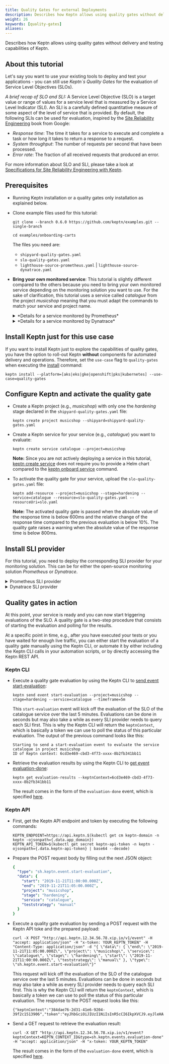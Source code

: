 ```yaml
---
title: Quality Gates for external Deployments
description: Describes how Keptn allows using quality gates without delivery and testing capabilities of Keptn.
weight: 26
keywords: [quality-gates]
aliases:
---
```


Describes how Keptn allows using quality gates without delivery and testing capabilities of Keptn.

## About this tutorial

Let's say you want to use your existing tools to deploy and test your applications - you can still use *Keptn`s Quality Gates* for the evaluation of Service Level Objectives (SLOs).

*A brief recap of SLO and SLI:* A Service Level Objective (SLO) is a target value or range of values for a service level that is measured by a Service Level Indicator (SLI). An SLI is a carefully defined quantitative measure of some aspect of the level of service that is provided. By default, the following SLIs can be used for evaluation, inspired by the [Site Reliability Engineering](https://landing.google.com/sre/sre-book/chapters/service-level-objectives) book from Google:

* *Response time*: The time it takes for a service to execute and complete a task or how long it takes to return a response to a request.
* *System throughput*: The number of requests per second that have been processed.
* *Error rate*: The fraction of all received requests that produced an error.

For more information about SLO and SLI, please take a look at [Specifications for Site Reliability Engineering with Keptn](https://github.com/keptn/spec/blob/0.1.2/sre.md).

## Prerequisites

* Running Keptn installation or a quality gates only installation as explained below.

* Clone example files used for this tutorial:

    ```console
    git clone --branch 0.6.0 https://github.com/keptn/examples.git --single-branch
    ```

    ```console
    cd examples/onboarding-carts
    ```

    The files you need are:

    * `shipyard-quality-gates.yaml` 
    * `slo-quality-gates.yaml`
    * `lighthouse-source-prometheus.yaml` | `lighthouse-source-dynatrace.yaml`

* **Bring your own monitored service**: This tutorial is slightly different compared to the others because you need to bring your own monitored service depending on the monitoring solution you want to use. For the sake of clarification, this tutorial uses a service called *catalogue* from the project *musicshop* meaning that you must adapt the commands to match your service and project name.  

    <details><summary>*Details for a service monitored by Prometheus*</summary>
    <p>
    
    This tutorial assumes that you have Prometheus that is either managed by Keptn or not. 

    * To use a Prometheus instance other than the one that is being managed by Keptn for a certain project, a secret containing the URL and the access credentials has to be deployed into the `keptn` namespace. The secret must have the following format:

          ```yaml
          user: username
          password: ***
          url: http://prometheus-service.monitoring.svc.cluster.local:8080
          ```

          If this information is stored in a file, e.g. `prometheus-creds.yaml`, the secret can be created with the following command. Please note that there is a naming convention for the secret because this can be configured per **project**. Thus, the secret has to have the name `prometheus-credentials-<project>`. Do not forget to replace the `<project>` placeholder with the name of your project:

          ```console
          kubectl create secret -n keptn generic prometheus-credentials-<project> --from-file=prometheus-credentials=./prometheus-creds.yaml
          ```
  
    Besides, this tutorial assumes that the service is properly monitored by Prometheus. Therefore, a *scrape job* and an *alert rule* are required:

    * A **scrape job** for your service. For more information about configuring a scrape job, see the official Prometheus documentation at section [scrape_config](https://prometheus.io/docs/prometheus/latest/configuration/configuration/#scrape_config). 
    
        To configure a scrape job for a Prometheus deployed on Kubernetes, you need to update the `prometheus-server-conf` ConfigMap at the `prometheus.yml` section with an additional scrape job:

            prometheus.yaml:
            ----
            scrape_configs: 
            - job_name: catalogue-musicshop-hardening
              honor_timestamps: false
              metrics_path: /prometheus
              static_configs:
              - targets:
                - catalogue.musicshop-hardening:80

    * An **alert rule** for the SLI and the scrape job. For more information about configuring alert rules, see the official Prometheus documentation at section [alerting_rules](https://prometheus.io/docs/prometheus/latest/configuration/alerting_rules/). 
    
        To add an alert rule to a Prometheus deployed on Kubernetes, you need to update the `prometheus-server-conf` ConfigMap at the `prometheus.rules` section with an additional group. Please be aware that the values of the label service, stage, and project must match your service, stage, and project as created in the [below step](./#configure-keptn-and-activate-the-quality-gate).

              prometheus.rules:
              ----
              groups:
              - name: catalogue musicshop-hardening alerts
                rules:
                - alert: response_time_p95>600
                  expr: histogram_quantile(0.95,sum(rate(http_response_time_milliseconds_bucket{job='catalogue-musicshop-hardening'}[180s]))by(le))>600
                  for: 5m
                  labels:
                    severity: webhook
                    pod_name: catalogue
                    service: catalogue
                    stage: hardening
                    project: musicshop
                  annotations:
                    summary: response_time_p95>600
                    descriptions: Pod name {{ $labels.pod_name }}

    * Before continue, please verify that you have an alert rule as shown below: 

        {{< popup_image
          link="./assets/prometheus_alert.png"
          caption="Prometheus Alert for SLI"
          width="35%">}}

    </p>
    </details>

    <details><summary>*Details for a service monitored by Dynatrace*</summary>
    <p>

    To gather the monitoring data of your service, it must have the tags **keptn_project**, **keptn_stage**, and **keptn_service** attached: 
      {{< popup_image
        link="./assets/monitored_service.png"
        caption="Tags on catalogue service"
        width="35%">}}

    To add those tags:

    * Set the environment variable [DT_CUSTOM_PROP](../../reference/monitoring/dynatrace/#set-dt-custom-prop-before-onboarding-a-service) with a key-value pair for each tag in your deployment manifest and deploy your service: 

      ```
      env:
      - name: DT_CUSTOM_PROP
        value: "keptn_project=musicshop keptn_service=catalogue keptn_stage=hardening"
      ``` 

    * Add tagging rules in Dynatrace to detect these values and to create the tags for your monitored service. Therefore, you can use the script [applyAutoTaggingRules.sh](https://github.com/keptn-contrib/dynatrace-service/blob/release-0.6.0/deploy/scripts/applyAutoTaggingRules.sh) with the parameters Tenant ID and API Token: 

      ```console
      .\applyAutoTaggingRules.sh $DT_TENANT $DT_API_TOKEN
      ```
      
    </p>
    </details>

## Install Keptn just for this use case

If you want to install Keptn just to explore the capabilities of quality gates, you have the option to roll-out Keptn **without** components for automated delivery and operations. Therefore, set the `use-case` flag to `quality-gates` when executing the [install](../../reference/cli/#keptn-install) command:

```console
keptn install --platform=[aks|eks|gke|openshift|pks|kubernetes] --use-case=quality-gates
```

## Configure Keptn and activate the quality gate

* Create a Keptn project (e.g., *musicshop*) with only one the *hardening* stage declared in the `shipyard-quality-gates.yaml` file:

  ```
  keptn create project musicshop --shipyard=shipyard-quality-gates.yaml
  ```

* Create a Keptn service for your service (e.g., *catalogue*) you want to evaluate:

  ```console
  keptn create service catalogue --project=musicshop
  ```

  **Note:** Since you are not actively deploying a service in this tutorial, [keptn create service](../../reference/cli/#keptn-create-service) does not require you to provide a Helm chart compared to the [keptn onboard service](../../reference/cli/#keptn-onboard-service) command. 

* To activate the quality gate for your service, upload the `slo-quality-gates.yaml` file:

  ```console
  keptn add-resource --project=musicshop --stage=hardening --service=catalogue --resource=slo-quality-gates.yaml --resourceUri=slo.yaml
  ```

  **Note:** The activated quality gate is passed when the absolute value of the response time is below 600ms and the relative change of the response time compared to the previous evaluation is below 10%. The quality gate raises a warning when the absolute value of the response time is below 800ms.

## Install SLI provider

For this tutorial, you need to deploy the corresponding SLI provider for your monitoring solution. This can be for either the open-source monitoring solution *Prometheus* or *Dynatrace*. 

<details><summary>Prometheus SLI provider</summary>
<p>

1. Check if the Prometheus SLI provider is already available in your Keptn: 

    ```console
    kubectl get deployment -n keptn prometheus-sli-service
    ```

1. If the Prometheus SLI provider is not available, deploy and configure it for your project as explained [here](../../reference/monitoring/prometheus/#setup-prometheus-sli-provider).

1. To tell Keptn to use the deployed Prometheus SLI provider for your project, first adapt the ConfigMap in the `lighthouse-source-prometheus.yaml` file at the `metatdata.name` property to reference your project. Afterwards, apply the ConfigMap by executing the following command from within the `examples/onboarding-carts` folder:

    ```console
    kubectl apply -f lighthouse-source-prometheus.yaml
    ```

    ```yaml
    apiVersion: v1
    data:
      sli-provider: prometheus
    kind: ConfigMap
    metadata:
      name: lighthouse-config-PROJECTNAME
      namespace: keptn
    ```

1. Finally, upload the Prometheus-specific SLI configuration as stored in the `sli-config-prometheus.yaml` file:

    ```console
    keptn add-resource --project=musicshop --stage=hardening --service=catalogue --resource=sli-config-prometheus.yaml --resourceUri=prometheus/sli.yaml
    ```

</p>
</details>

<details><summary>Dynatrace SLI provider</summary>
<p>

1. Check if the Dynatrace SLI provider is already available in your Keptn: 

    ```console
    kubectl get deployment -n keptn dynatrace-sli-service
    ```

1. If the Dynatrace SLI provider is not available, deploy and configure it for your project as explained [here](../../reference/monitoring/dynatrace/#setup-dynatrace-sli-provider).

1. To tell Keptn to use the deployed Dynatrace SLI provider for your project, first adapt the ConfigMap in the `lighthouse-source-dynatrace.yaml` file at the `metatdata.name` property to reference your project. Afterwards, apply the ConfigMap by executing the following command from within the `examples/onboarding-carts` folder:

    ```console
    kubectl apply -f lighthouse-source-dynatrace.yaml
    ```

    ```yaml
    apiVersion: v1
    data:
      sli-provider: dynatrace
    kind: ConfigMap
    metadata:
      name: lighthouse-config-PROJECTNAME
      namespace: keptn
    ```

1. Finally, upload the Dynatrace-specific SLI configuration as stored in the `sli-config-dynatrace.yaml` file:

    ```console
    keptn add-resource --project=musicshop --stage=hardening --service=catalogue --resource=sli-config-dynatrace.yaml --resourceUri=dynatrace/sli.yaml
    ```

</p>
</details>

## Quality gates in action 

At this point, your service is ready and you can now start triggering evaluations of the SLO. A quality gate is a two-step procedure that consists of starting the evaluation and polling for the results.

At a specific point in time, e.g., after you have executed your tests or you have waited for enough live traffic, you can either start the evaluation of a quality gate manually using the Keptn CLI, or automate it by either including the Keptn CLI calls in your automation scripts, or by directly accessing the Keptn REST API. 

### Keptn CLI

* Execute a quality gate evaluation by using the Keptn CLI to [send event start-evaluation](../../reference/cli/#keptn-send-event-start-evaluation): 

  ```console
  keptn send event start-evaluation --project=musicshop --stage=hardening --service=catalogue --timeframe=5m
  ```

  This `start-evaluation` event will kick off the evaluation of the SLO of the catalogue service over the last 5 minutes. Evaluations can be done in seconds but may also take a while as every SLI provider needs to query each SLI first. This is why the Keptn CLI will return the `keptnContext`, which is basically a token we can use to poll the status of this particular evaluation. The output of the previous command looks like this:

  ```console
  Starting to send a start-evaluation event to evaluate the service catalogue in project musicshop
  ID of Keptn context: 6cd3e469-cbd3-4f73-xxxx-8b2fb341bb11
  ```

* Retrieve the evaluation results by using the Keptn CLI to [get event evaluation-done](../../reference/cli/#keptn-send-event-start-evaluation): 
    
  ```console
  keptn get evaluation-results --keptnContext=6cd3e469-cbd3-4f73-xxxx-8b2fb341bb11
  ```

  The result comes in the form of the `evaluation-done` event, which is specified [here](https://github.com/keptn/spec/blob/0.1.1/cloudevents.md#evaluation-done).

### Keptn API

* First, get the Keptn API endpoint and token by executing the following commands: 

  ```console
  KEPTN_ENDPOINT=https://api.keptn.$(kubectl get cm keptn-domain -n keptn -ojsonpath={.data.app_domain})
  KEPTN_API_TOKEN=$(kubectl get secret keptn-api-token -n keptn -ojsonpath={.data.keptn-api-token} | base64 --decode)
  ```

* Prepare the POST request body by filling out the next JSON object: 

  ```yaml
  {
    "type": "sh.keptn.event.start-evaluation",
    "data": {
      "start": "2019-11-21T11:00:00.000Z",
      "end": "2019-11-21T11:05:00.000Z",
      "project": "musicshop",
      "stage": "hardening",
      "service": "catalogue",
      "teststrategy": "manual"
    }
  }
  ```

* Execute a quality gate evaluation by sending a POST request with the Keptn API toke and the prepared payload:

  ```console
  curl -X POST "http://api.keptn.12.34.56.78.xip.io/v1/event" -H "accept: application/json" -H "x-token: YOUR_KEPTN_TOKEN" -H "Content-Type: application/json" -d "{ \"data\": { \"end\": \"2019-11-21T11:05:00.000Z\", \"project\": \"musicshop\", \"service\": \"catalogue\", \"stage\": \"hardening\", \"start\": \"2019-11-21T11:00:00.000Z\", \"teststrategy\": \"manual\" }, \"type\": \"sh.keptn.event.start-evaluation\"}"
  ```

  This request will kick off the evaluation of the SLO of the catalogue service over the last 5 minutes. Evaluations can be done in seconds but may also take a while as every SLI provider needs to query each SLI first. This is why the Keptn CLI will return the `keptnContext`, which is basically a token we can use to poll the status of this particular evaluation. The response to the POST request looks like this:

  ```console
  {"keptnContext":"384dae76-2d31-41e6-9204-39f2c1513906","token":"eyJhbGciOiJIUzI1NiIsInR5cCI6IkpXVCJ9.eyJleHAiOjE2MDU0NDA4ODl9.OdkhIoJ9KuT4bm7imvEXHdEPjnU0pl5S7DqGibNa924"}
  ```

* Send a GET request to retrieve the evaluation result: 

  ```console
  curl -X GET "http://api.keptn.12.34.56.78.xip.io/v1/event?keptnContext=KEPTN_CONTEXT_ID&type=sh.keptn.events.evaluation-done" -H "accept: application/json" -H "x-token: YOUR_KEPTN_TOKEN"
  ```

  The result comes in the form of the `evaluation-done` event, which is specified [here](https://github.com/keptn/spec/blob/0.1.1/cloudevents.md#evaluation-done).
